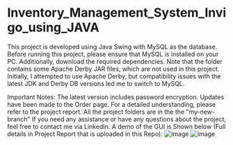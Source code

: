 # Inventory_Management_System_Invigo_using_JAVA
This project is developed using Java Swing with MySQL as the database. Before running this project, please ensure that MySQL is installed on your PC. Additionally, download the required dependencies. Note that the folder contains some Apache Derby JAR files, which are not used in this project. Initially, I attempted to use Apache Derby, but compatibility issues with the latest JDK and Derby DB versions led me to switch to MySQL.

Important Notes:
The latest version includes password encryption.
Updates have been made to the Order page.
For a detailed understanding, please refer to the project report. All the project folders are in the the "my-new-branch"
If you need any assistance or have any questions about the project, feel free to contact me via LinkedIn.
A demo of the GUI is Shown below (Full details in Project Report that is uploaded in this Repo):
![image](https://github.com/user-attachments/assets/a418bc95-0ddb-4bc6-b1ee-6cde05641f36)
![image](https://github.com/user-attachments/assets/0f29c9ed-e995-4a17-b38c-8dc81e007e80)


